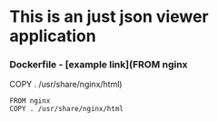 # This is an just json viewer application

### Dockerfile - [example link](FROM nginx
COPY . /usr/share/nginx/html)

```
FROM nginx
COPY . /usr/share/nginx/html
```
